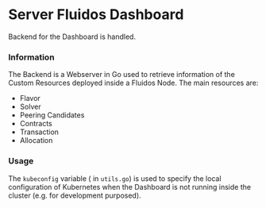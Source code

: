 # Server Fluidos Dashboard

Backend for the Dashboard is handled.

### Information
The Backend is a Webserver in Go used to retrieve information of the Custom Resources deployed inside a Fluidos Node.
The main resources are:
- Flavor
- Solver
- Peering Candidates
- Contracts
- Transaction
- Allocation


### Usage
The `kubeconfig` variable ( in `utils.go`) is used to specify the local configuration of Kubernetes when the Dashboard is not running inside the cluster (e.g. for development purposed).